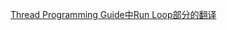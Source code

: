 [Thread Programming Guide中Run Loop部分的翻译](https://github.com/hecong2735/ThreadingProgrammingGuide.wiki.git)

